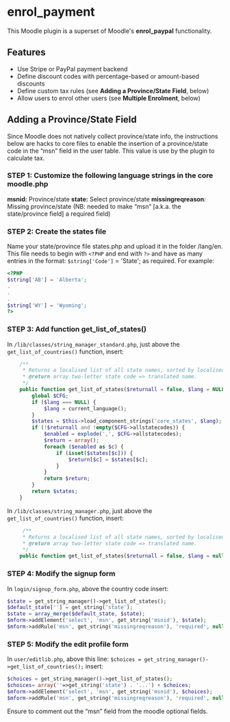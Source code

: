 # enrol_payment
This Moodle plugin is a superset of Moodle's **enrol\_paypal** functionality.

## Features
- Use Stripe or PayPal payment backend
- Define discount codes with percentage-based or amount-based discounts
- Define custom tax rules (see **Adding a Province/State Field**, below)
- Allow users to enrol other users (see **Multiple Enrolment**, below)

## Adding a Province/State Field
Since Moodle does not natively collect province/state info, the instructions
below are hacks to core files to enable the insertion of a province/state code
in the “msn” field in the user table. This value is use by the plugin to
calculate tax.


### STEP 1: Customize the following language strings in the core moodle.php
**msnid:** Province/state
**state:** Select province/state
**missingreqreason**: Missing province/state (NB: needed to make “msn” [a.k.a. the state/province field] a
required field)

### STEP 2: Create the states file
Name your state/province file states.php and upload it in the folder /lang/en.
This file needs to begin with `<?PHP` and end with `?>` and have as many entries in
the format: `$string['Code']` = 'State'; as required. For example:

```PHP
<?PHP
$string['AB'] = 'Alberta';
.
.
.
$string['WY'] = 'Wyoming';
?>
```

### STEP 3: Add function get_list_of_states()
In `/lib/classes/string_manager_standard.php`, just above the `get_list_of_countries()` function, insert:

```PHP
    /**
     * Returns a localised list of all state names, sorted by localised name.
     * @return array two-letter state code => translated name.
     */
    public function get_list_of_states($returnall = false, $lang = NULL) {
        global $CFG;
        if ($lang === NULL) {
            $lang = current_language();
        }
        $states = $this->load_component_strings('core_states', $lang);
        if (!$returnall and !empty($CFG->allstatecodes)) {
            $enabled = explode(',', $CFG->allstatecodes);
            $return = array();
            foreach ($enabled as $c) {
                if (isset($states[$c])) {
                    $return[$c] = $states[$c];
                }
            }
            return $return;
        }
        return $states;
    }
```

In `/lib/classes/string_manager.php`, just above the `get_list_of_countries()` function, insert:
```PHP
     /**
     * Returns a localised list of all state names, sorted by localised name.
     * @return array two-letter state code => translated name.
     */
    public function get_list_of_states($returnall = false, $lang = null);
```

### STEP 4: Modify the signup form
In `login/signup_form.php`, above the country code insert:

```PHP
$state = get_string_manager()->get_list_of_states();
$default_state[''] = get_string('state');
$state = array_merge($default_state, $state);
$mform->addElement('select', 'msn', get_string('msnid'), $state);
$mform->addRule('msn', get_string('missingreqreason'), 'required', null, 'server');
```

### STEP 5: Modify the edit profile form
In `user/editlib.php`, above this line:
`$choices = get_string_manager()->get_list_of_countries();`
insert:

```PHP
$choices = get_string_manager()->get_list_of_states();
$choices= array(''=>get_string('state') . '...') + $choices;
$mform->addElement('select', 'msn', get_string('msnid'), $choices);
$mform->addRule('msn', get_string('missingreqreason'), 'required', null, 'server');
```

Ensure to comment out the “msn” field from the moodle optional fields.
